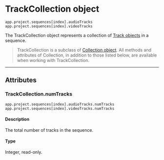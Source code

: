 # TrackCollection object

`app.project.sequences[index].audioTracks`
<br/>
`app.project.sequences[index].videoTracks`
<br/>

The TrackCollection object represents a collection of [Track objects](../sequence/track.md) in a sequence.

> TrackCollection is a subclass of [Collection object](collection.md). All methods and attributes of Collection, in addition to those listed below, are available when working with TrackCollection.

---

## Attributes

### TrackCollection.numTracks

`app.project.sequences[index].audioTracks.numTracks`
<br/>
`app.project.sequences[index].videoTracks.numTracks`
<br/>

#### Description

The total number of tracks in the sequence.

#### Type

Integer, read-only.

